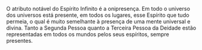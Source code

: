 ﻿O atributo notável do Espírito Infinito é a onipresença. Em todo o universo dos universos está presente, em todos os lugares, esse Espírito que tudo permeia, o  qual é muito semelhante à presença de uma mente universal e divina. Tanto a Segunda Pessoa quanto a Terceira Pessoa da Deidade estão representadas em todos os mundos pelos seus espíritos, sempre presentes.